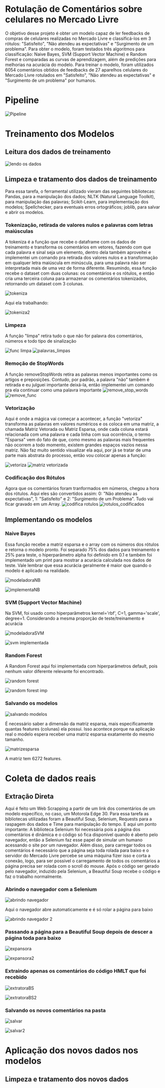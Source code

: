 # Rotulação de Comentários sobre celulares no Mercado Livre
O objetivo desse projeto é obter um modelo capaz de ler feedbacks de compras de celulares realizadas no Mercado Livre e classificá-los em 3 rótulos: "Satisfeito", "Não atendeu as expectativas" e "Surgimento de um problema".
Para obter o modelo, foram testados três algoritmos para classificação: Naive Bayes, SVM (Support Vector Machine) e Random Forest e comparadas as curvas de aprendizagem, além de predições para melhorias na acurácia do modelo.
Para treinar o modelo, foram utilizados 6054 comentários obtidos de feedbacks de 27 aparelhos celulares do Mercado Livre rotulados em "Satisfeito", "Não atendeu as expectativas" e "Surgimento de um problema" por humanos.
# Pipeline
![Pipeline](https://github.com/pedro-nog-9/Rotulacao_de_Comentarios/assets/127139232/e7c3bf42-9066-4995-9318-693373bceb22)
# Treinamento dos Modelos
## Leitura dos dados de treinamento
![lendo os dados](https://github.com/pedro-nog-9/Rotulacao_de_Comentarios/assets/127139232/f79f504e-f7d8-42af-987d-123dd6e94c74)
## Limpeza e tratamento dos dados de treinamento
Para essa tarefa, o ferramental utilizado vieram das seguintes bibliotecas: Pandas, para a manipulação dos dados; NLTK (Natural Language Toolkit), para manipulação das palavras; Scikit-Learn, para implementação dos modelos; Spellchecker, para eventuais erros ortográficos; joblib, para salvar e abrir os modelos.
### Tokenização, retirada de valores nulos e palavras com letras maiúsculas
A tokeniza é a função que recebe o dataframe com os dados de treinamento e transforma os comentários em vetores, fazendo com que cada palavra e sinal seja um elemento, dentro dela também aproveitei e implementei um comando pra retirada dos valores nulos e a transformação em qualquer letra maiúscula em minúscula, para uma palavra não ser interpretada mais de uma vez de forma diferente. Resumindo, essa função recebe o dataset com duas colunas: os comentários e os rótulos, e então cria uma terceira coluna para armazenar os comentários tokenizados, retornando um dataset com 3 colunas.

![tokeniza](https://github.com/pedro-nog-9/Rotulacao_de_Comentarios/assets/127139232/909d7f09-8c39-4506-96c5-f2ff8d842e08)

Aqui ela trabalhando:

![tokeniza2](https://github.com/pedro-nog-9/Rotulacao_de_Comentarios/assets/127139232/d4779e88-94a5-4a22-98b9-ff961bd3e44b)
### Limpeza
A função "limpa" retira tudo o que não for palavra dos comentários, números e todo tipo de sinalização

![func limpa](https://github.com/pedro-nog-9/Rotulacao_de_Comentarios/assets/127139232/ae359517-475e-4b0e-a9f1-2c93cbc98e2f)
![palavras_limpas](https://github.com/pedro-nog-9/Rotulacao_de_Comentarios/assets/127139232/9b69e89c-d843-4c40-8f86-8690be114e6c)
### Remoção de StopWords
A função removeStopWords retira as palavras menos importantes como os artigos e preposições. Contudo, por padrão, a palavra "não" também é retirada e eu julguei importante deixá-la, então implementei um comando pra ela continuar como uma palavra importante
![remove_stop_words](https://github.com/pedro-nog-9/Rotulacao_de_Comentarios/assets/127139232/3bdbaba6-5a54-4295-8d3f-3fa089306e7f)
![remove_func](https://github.com/pedro-nog-9/Rotulacao_de_Comentarios/assets/127139232/f8690969-3379-4e9b-84a2-9836425ba34d)
### Vetorização
Aqui é onde a mágica vai começar a acontecer, a função "vetoriza" transforma as palavras em valores numéricos e os coloca em uma matriz, a chamada Matriz Vetorada ou Matriz Esparsa, onde cada coluna estará relacionada com uma palavra e cada linha com sua ocorrência, o termo "Esparsa" vem do fato de que, como mesmo as palavras mais frequentes não ocorrem a todo momento, existem grandes espaços vazios nessa matriz. Não faz muito sentido visualizar ela aqui, por já se tratar de uma parte mais abstrata do processo, então vou colocar apenas a função:

![vetoriza](https://github.com/pedro-nog-9/Rotulacao_de_Comentarios/assets/127139232/b8694004-cfaa-43f4-a088-fbc87d627e05)
![matriz vetorizada](https://github.com/pedro-nog-9/Rotulacao_de_Comentarios/assets/127139232/8396c6bc-d0e0-4049-aa3d-ce944dd5626e)
### Codificação dos Rótulos
Agora que os comentários foram tranformados em números, chegou a hora dos rótulos. Aqui eles são convertidos assim: 0: "Não atendeu as expectativas", 1: "Satisfeito" e 2: "Surgimento de um Problema". Tudo vai ficar gravado em um Array.
![codifica rotulos](https://github.com/pedro-nog-9/Rotulacao_de_Comentarios/assets/127139232/6f7a4124-2eb8-4692-83eb-baad8355b2e9)
![rotulos_codificados](https://github.com/pedro-nog-9/Rotulacao_de_Comentarios/assets/127139232/87a95f91-1705-449f-9bb2-d598b500ba23)
## Implementando os modelos
### Naive Bayes
Essa função recebe a matriz esparsa e o array com os números dos rótulos e retorna o modelo pronto. Foi separado 75% dos dados para treinamento e 25% para teste, o hiperparâmetro alpha foi definido em 0.1 e também foi implementado um print para mostrar a acurácia calculada nos dados de teste. Vale lembrar que essa acurácia geralmente é maior que quando o modelo é aplicado na realidade.

![modeladoraNB](https://github.com/pedro-nog-9/Rotulacao_de_Comentarios/assets/127139232/109b5af9-f62b-423f-a9ea-fb202b214838)

![implementaNB](https://github.com/pedro-nog-9/Rotulacao_de_Comentarios/assets/127139232/d1a49914-d616-4ae3-b903-8d36bbe01d33)

### SVM (Support Vector Machine)

Na SVM, foi usado como hiperparâmetros kernel='rbf', C=1, gamma='scale', degree=1. Considerando a mesma proporção de teste/treinamento e acurácia

![modeladoraSVM](https://github.com/pedro-nog-9/Rotulacao_de_Comentarios/assets/127139232/080e732e-8601-4c4f-a508-14f247414a8d)

![svm implementada](https://github.com/pedro-nog-9/Rotulacao_de_Comentarios/assets/127139232/b8a4c36c-abfa-4811-869d-8e69d85b0896)

### Random Forest
A Random Forest aqui foi implementada com hiperparâmetros default, pois nenhum valor diferente relevante foi encontrado.

![random forest](https://github.com/pedro-nog-9/Rotulacao_de_Comentarios/assets/127139232/4af065fb-a0fe-4622-a442-9c83a1bb900a)

![random forest imp](https://github.com/pedro-nog-9/Rotulacao_de_Comentarios/assets/127139232/dfbb1e95-9945-4297-8df7-79308f0394a8)

### Salvando os modelos

![salvando modelos](https://github.com/pedro-nog-9/Rotulacao_de_Comentarios/assets/127139232/6196470d-7d99-4a65-9215-5f81a5b4f836)

É necessário saber a dimensão da matriz esparsa, mais especificamente quantas features (colunas) ela possui. Isso acontece porque na aplicação real o modelo espera receber uma matriz esparsa exatamente do mesmo tamanho.

![matrizesparsa](https://github.com/pedro-nog-9/Rotulacao_de_Comentarios/assets/127139232/fd4f8b7a-64ae-41c8-b6ec-1038412dfd06)

A matriz tem 6272 features.

# Coleta de dados reais

## Extração Direta

Aqui é feito um Web Scrapping a partir de um link dos comentários de um modelo específico, no caso, um Motorola Edge 30. Para essa tarefa as bibliotecas utilizadas foram a Beautiful Soup, Selenium, Requests para a raspagem dos dados e Time para manipulação do tempo. E aqui um ponto importante: A biblioteca Selenium foi necessária pois a página dos comentários é dinâmica e o código só fica disponível quando é aberto pelo navegador, então a Selenium faz esse papel de simular um humano acessando o site por um navegador. Além disso, para carregar todos os comentários é necessário que a página seja toda rolada para baixo e o servidor do Mercado Livre percebe se uma máquina fizer isso e corta a conexão, logo, para ser possível o carregamento de todos os comentários a página precisa ser rolada com o scroll do mouse. Após o código ser gerado pelo navegador, induzido pela Selenium, a Beautiful Soup recebe o código e faz o trabalho normalmente.

### Abrindo o navegador com a Selenium

![abrindo navegador](https://github.com/pedro-nog-9/Rotulacao_de_Comentarios/assets/127139232/cef9b004-00af-4dbe-af93-fc4bf4010613)

Aqui o navegador abre automaticamente e é só rolar a página para baixo

![abrindo navegador 2](https://github.com/pedro-nog-9/Rotulacao_de_Comentarios/assets/127139232/e5375b27-1bdd-4938-b639-a5cce052bb7b)

### Passando a página para a Beautiful Soup depois de descer a página toda para baixo

![expansora](https://github.com/pedro-nog-9/Rotulacao_de_Comentarios/assets/127139232/ae4046d4-00fd-44a4-afbc-9078c59d28a6)

![expansora2](https://github.com/pedro-nog-9/Rotulacao_de_Comentarios/assets/127139232/391860d1-039b-4818-b66c-2f97bf09f34b)

### Extraindo apenas os comentários do código HMLT que foi recebido

![extratoraBS](https://github.com/pedro-nog-9/Rotulacao_de_Comentarios/assets/127139232/05d2698f-b663-4594-b651-2d12c2f69b05)

![extratoraBS2](https://github.com/pedro-nog-9/Rotulacao_de_Comentarios/assets/127139232/0469bf1a-5051-4df6-8b08-21a73cf985bb)

### Salvando os novos comentários na pasta

![salvar](https://github.com/pedro-nog-9/Rotulacao_de_Comentarios/assets/127139232/eeb33b37-a1ee-44ae-9c2f-0d779bbd2f7a)

![salvar2](https://github.com/pedro-nog-9/Rotulacao_de_Comentarios/assets/127139232/dd51f303-5a1b-4883-9541-a269c05da672)

# Aplicação dos novos dados nos modelos
## Limpeza e tratamento dos novos dados
